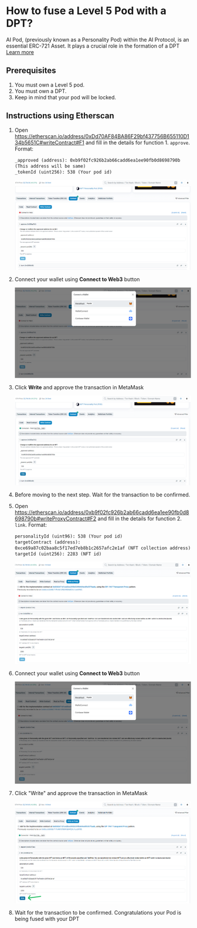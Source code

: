 # How to fuse a Level 5 Pod with a DPT?

AI Pod, (previously known as a Personality Pod) within the AI Protocol, is an essential ERC-721 Asset. It plays a crucial role in the formation of a DPT [Learn more]()

## Prerequisites
1. You must own a Level 5 pod.
2. You must own a DPT.
3. Keep in mind that your pod will be locked.

## Instructions using Etherscan

1. Open https://etherscan.io/address/0xDd70AF84BA86F29bf437756B655110D134b5651C#writeContract#F1 and fill in the details for function 1. `approve`. Format:
    ```
    _approved (address): 0xb9f02fc926b2ab66cadd6ea1ee90fb0d8698790b (This address will be same)
    _tokenId (uint256): 538 (Your pod id)
    ```

    ![Approve details](./screenshots/1.png)

2. Connect your wallet using **Connect to Web3** button

    ![Connect](./screenshots/2.png)

3. Click **Write** and approve the transaction in MetaMask

    ![Write](./screenshots/3.png)

4. Before moving to the next step. Wait for the transaction to be confirmed.

5. Open https://etherscan.io/address/0xb9f02fc926b2ab66cadd6ea1ee90fb0d8698790b#writeProxyContract#F2 and
    fill in the details for function 2. `link`. Format:
     ```
    personalityId (uint96): 538 (Your pod id)
    targetContract (address): 0xce69a87c02baa8c5f17ed7eb8b1c2657afc2e1af (NFT collection address)
    targetId (uint256): 2283 (NFT id)
    ```

    ![Link Details](./screenshots/4.png)

6. Connect your wallet using **Connect to Web3** button

    ![Connect](./screenshots/5.png)

7. Click "Write" and approve the transaction in MetaMask

    ![Write](./screenshots/6.png)

8. Wait for the transaction to be confirmed. Congratulations your Pod is being fused with your DPT